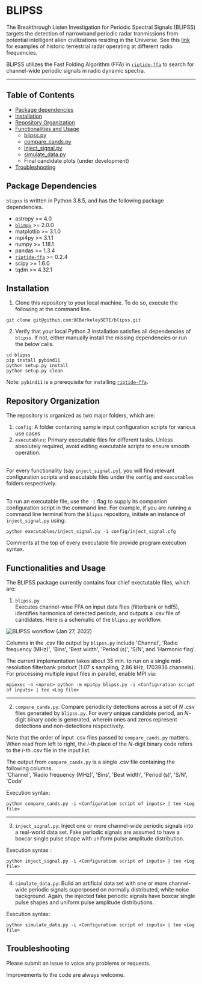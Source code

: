 # BLIPSS
The Breakthrough Listen Investigation for Periodic Spectral Signals (BLIPSS) targets the detection of narrowband periodic radar tranmissions from potential intelligent alien civilizations residing in the Universe. See this [link](http://www.mobileradar.org/radar_descptn_3.html) for examples of historic terrestrial radar operating at different radio frequencies.

BLIPSS utilizes the Fast Folding Algorithm (FFA) in [`riptide-ffa`](https://github.com/v-morello/riptide) to search for channel-wide periodic signals in radio dynamic spectra.

---

## Table of Contents
- [Package dependencies](#dependencies)
- [Installation](#installation)
- [Repository Organization](#organization)
- [Functionalities and Usage](#usage)
    - [blipss.py](#blipss_exec)
    - [compare_cands.py](#comparecands)
    - [inject_signal.py](#injectsignal)
    - [simulate_data.py](#simulatedata)
    - Final candidate plots (under development)
- [Troubleshooting](#troubleshooting)

## Package Dependencies <a name="dependencies"></a>
```blipss``` is written in Python 3.8.5, and has the following package dependencies.
- astropy >= 4.0
- [`blimpy`](https://github.com/UCBerkeleySETI/blimpy) >= 2.0.0
- matplotlib >= 3.1.0
- mpi4py >= 3.1.1
- numpy >= 1.18.1
- pandas >= 1.3.4
- [`riptide-ffa`](https://github.com/v-morello/riptide) >= 0.2.4
- scipy >= 1.6.0
- tqdm >= 4.32.1

## Installation <a name="installation"></a>
1. Clone this repository to your local machine. To do so, execute the following at the command line.
```
git clone git@github.com:UCBerkeleySETI/blipss.git
```
2. Verify that your local Python 3 installation satisfies all dependencies of ```blipss```. If not, either manually install the missing dependencies or run the below calls.
```
cd blipss
pip install pybind11
python setup.py install
python setup.py clean
```
Note: `pybind11` is a prerequisite for installing [`riptide-ffa`](https://github.com/v-morello/riptide).

## Repository Organization <a name="organization"></a>
The repository is organized as two major folders, which are: <br>
1. `config`: A folder containing sample input configuration scripts for various use cases <br>
2. `executables`: Primary executable files for different tasks. Unless absolutely required, avoid editing executable scripts to ensure smooth operation. <br> <br>

For every functionality (say `inject_signal.py`), you will find relevant configuration scripts and executable files under the `config` and `executables` folders respectively. <br> <br>

To run an executable file, use the `-i` flag to supply its companion configuration script in the command line. For example, if you are running a command line terminal from the ``blipss`` repository, initiate an instance of ``inject_signal.py`` using:
```
python executables/inject_signal.py -i config/inject_signal.cfg
```
Comments at the top of every executable file provide program execution syntax.

## Functionalities and Usage <a name="usage"></a>
The BLIPSS package currently contains four chief exectutable files, which are:
1. ``blipss.py`` <a name="blipss_exec"></a> <br>
Executes channel-wise FFA on input data files (filterbank or hdf5), identifies harmonics of detected periods, and outputs a .csv file of candidates. Here is a schematic of the `blipss.py` workflow. <br>

![BLIPSS workflow (Jan 27, 2022)](https://github.com/akshaysuresh1/blipss/blob/main/images/blipss_design_2022Jan27.png?raw=True)

Columns in the .csv file output by ``blipss.py`` include 'Channel', 'Radio frequency (MHz)', 'Bins', 'Best width', 'Period (s)', 'S/N', and 'Harmonic flag'. <br>

The current implementation takes about 35 min. to run on a single mid-resolution filterbank product (1.07 s sampling, 2.86 kHz, 1703936 channels). For processing multiple input files in parallel, enable MPI via:
```
mpiexec -n <nproc> python -m mpi4py blipss.py -i <Configuration script of inputs> | tee <Log file>
```

---
2. ``compare_cands.py``: <a name="comparecands"></a>
Compare periodicity detections across a set of <em>N</em> .csv files generated by ``blipss.py``. For every unique candidate period, an <em>N</em>-digit binary code is generated, wherein ones and zeros represent detections and non-detections respectively.<br>

Note that the order of input .csv files passed to ``compare_cands.py`` matters. When read from left to right, the <em>i</em>-th place of the <em>N</em>-digit binary code refers to the <em>i</em>-th .csv file in the input list.<br>

The output from ``compare_cands.py`` is a single .csv file containing the following columns.<br>
'Channel', 'Radio frequency (MHz)', 'Bins', 'Best width', 'Period (s)', 'S/N', 'Code' <br>

Execution syntax:
```
python compare_cands.py -i <Configuration script of inputs> | tee <Log file>
```

---

3. ``inject_signal.py``: <a name="injectsignal"></a>
Inject one or more channel-wide periodic signals into a real-world data set. Fake periodic signals are assumed to have a boxcar single pulse shape with uniform pulse amplitude distribution.<br>

Execution syntax :
```
python inject_signal.py -i <Configuration script of inputs> | tee <Log file>
```

---

4. ``simulate_data.py``: <a name="simulatedata"></a>
Build an artificial data set with one or more channel-wide periodic signals superposed on normally distributed, white noise background. Again, the injected fake periodic signals have boxcar single pulse shapes and uniform pulse amplitude distributions.

Execution syntax:
```
python simulate_data.py -i <Configuration script of inputs> | tee <Log file>
```

## Troubleshooting <a name="troubleshooting"></a>
Please submit an issue to voice any problems or requests.

Improvements to the code are always welcome.

